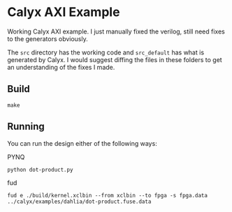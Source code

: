 # Calyx AXI Example

Working Calyx AXI example. I just manually fixed the verilog, still need fixes to the generators obviously.

The `src` directory has the working code and `src_default` has what is generated by Calyx. I would suggest diffing the files in these folders to get an understanding of the fixes I made.

## Build

```
make
```

## Running

You can run the design either of the following ways:

PYNQ
```
python dot-product.py
```

fud
```
fud e ./build/kernel.xclbin --from xclbin --to fpga -s fpga.data ../calyx/examples/dahlia/dot-product.fuse.data
```
